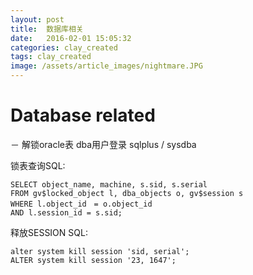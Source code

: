 ```yaml
---
layout: post
title:  数据库相关
date:   2016-02-01 15:05:32
categories: clay_created
tags: clay_created
image: /assets/article_images/nightmare.JPG
---
```


# Database related

－ 解锁oracle表
  dba用户登录
  sqlplus / sysdba
  
  锁表查询SQL:
  ```
  SELECT object_name, machine, s.sid, s.serial
  FROM gv$locked_object l, dba_objects o, gv$session s 
  WHERE l.object_id　= o.object_id 
  AND l.session_id = s.sid; 
  ```
  
  释放SESSION SQL:
  ```
  alter system kill session 'sid, serial'; 
  ALTER system kill session '23, 1647'; 
  ```






